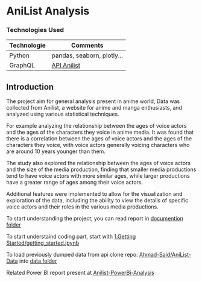 # AniList Analysis

### Technologies Used

| Technologie | Comments                                                      |
|-------------|---------------------------------------------------------------|
| Python      | pandas, seaborn, plotly...                                    |
| GraphQL     | [API Anilist](https://anilist.gitbook.io/anilist-apiv2-docs/) |


## Introduction

The project aim for general analysis present in anime world, Data was collected from Anilist, a website for anime and
manga enthusiasts, and analyzed using various statistical techniques.

For example analyzing the relationship between the ages of voice actors and the ages of the characters they voice in
anime media. It was found that there is a correlation between the ages of voice actors and the ages of the characters
they voice, with voice actors generally voicing characters who are around 10 years younger than them.

The study also explored the relationship between the ages of voice actors and the size of the media production, finding
that smaller media productions tend to have voice actors with more similar ages, while larger productions have a greater
range of ages among their voice actors.

Additional features were implemented to allow for the visualization and exploration of the data, including the ability
to view the details of specific voice actors and their roles in the various media productions.


To start understanding the project, you can read report in [documention folder](./doc)

To start understaind coding part, start with [1.Getting Started/getting_started.ipynb](./1.Getting%20Started/getting_started.ipynb)

To load previously dumped data from api clone repo: [Ahmad-Said/AniList-Data](https://github.com/Ahmad-Said/AniList-Data)
into [data folder](./data)

Related Power BI report present at [Anilist-PowerBi-Analysis](https://github.com/RafaelVMoraes/Anilist-PowerBi-Analysis)

